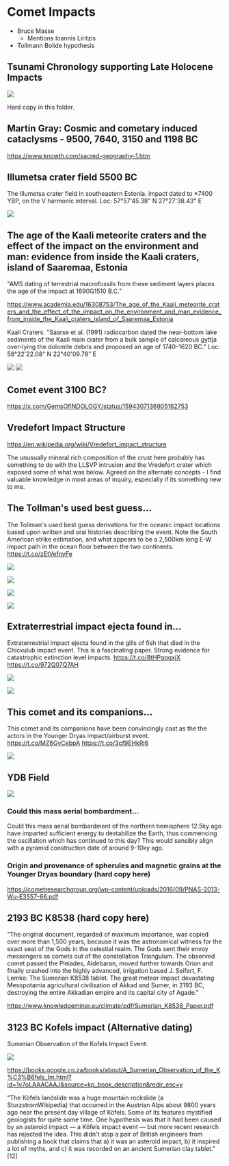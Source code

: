 # Comet Impacts

- Bruce Masse
	- Mentions Ioannis Liritzis
- Tollmann Bolide hypothesis

## Tsunami Chronology supporting Late Holocene Impacts

![](img/comet-tsunamis.png)

Hard copy in this folder.

## Martin Gray: Cosmic and cometary induced cataclysms - 9500, 7640, 3150 and 1198 BC

https://www.knowth.com/sacred-geography-1.htm

## Illumetsa crater field 5500 BC

The Illumetsa crater field in southeastern Estonia. impact dated to ±7400 YBP, on the V harmonic interval. Loc: 57°57'45.38" N  27°27'38.43" E

![](img/illumetsa.jpg)

## The age of the Kaali meteorite craters and the effect of the impact on the environment and man: evidence from inside the Kaali craters, island of Saaremaa, Estonia 

"AMS dating of terrestrial macrofossils from these sediment layers places the age of the impact at 16901510 B.C."

https://www.academia.edu/16308753/The_age_of_the_Kaali_meteorite_craters_and_the_effect_of_the_impact_on_the_environment_and_man_evidence_from_inside_the_Kaali_craters_island_of_Saaremaa_Estonia

Kaali Craters. "Saarse et al. (1991) radiocarbon dated the near-bottom lake sediments of the Kaali main crater from a bulk sample of calcareous gyttja over-lying the dolomite debris and proposed an age of 1740–1620 BC." Loc: 58°22'22.08" N  22°40'09.78" E

![](img/kaali1.jpg)
![](img/kaali2.jpg)

## Comet event 3100 BC?

https://x.com/GemsOfINDOLOGY/status/1594307136905162753

## Vredefort Impact Structure

https://en.wikipedia.org/wiki/Vredefort_impact_structure

The unusually mineral rich composition of the crust here probably has something to do with the LLSVP intrusion and the Vredefort crater which exposed some of what was below. Agreed on the alternate concepts - I find valuable knowledge in most areas of inquiry, especially if its something new to me.

## The Tollman's used best guess...

The Tollman's used best guess derivations for the oceanic impact locations based upon written and oral histories describing the event. Note the South American strike estimation, and what appears to be a 2,500km long E-W impact path in the ocean floor between the two continents. https://t.co/zEtVefnyFe

![](img/1804485089901900149-GQrOADoWwAAuxpc.png)

![](img/1804485089901900149-GQrO9LMXgAAGVP9.jpg)

![](img/1804485089901900149-GQrRUnRXQAAVXw5.jpg)

![](img/1804485089901900149-GQrRUnWW0AAr5ef.jpg)

## Extraterrestrial impact ejecta found in...

Extraterrestrial impact ejecta found in the gills of fish that died in the Chicxulub impact event. This is a fascinating paper. Strong evidence for catastrophic extinction level impacts. https://t.co/8tHPgqgxjX https://t.co/972Q07Q7AH

![](img/1804575549337038915-GQsjgUwWoAAz6eI.png)

![](img/1804575549337038915-GQsjiquWUAAF0CJ.jpg)

## This comet and its companions...

This comet and its companions have been convincingly cast as the the actors in the Younger Dryas impact/airburst event. https://t.co/MZ6GvCebpA https://t.co/3cf9EHkRj6

![](img/1798073725197357516-GPQKcbCaEAAg6IZ.png)

## YDB Field

![](img/ydb-field.jpg)

### Could this mass aerial bombardment...

Could this mass aerial bombardment of the northern hemisphere 12.5ky ago have imparted sufficient energy to destabilize the Earth, thus commencing the oscillation which has continued to this day? This would sensibly align with a pyramid construction date of around 9-10ky ago.

### Origin and provenance of spherules and magnetic grains at the Younger Dryas boundary (hard copy here)

https://cometresearchgroup.org/wp-content/uploads/2016/09/PNAS-2013-Wu-E3557-66.pdf

## 2193 BC K8538 (hard copy here)

"The original document, regarded of maximum
importance, was copied over more than 1,500 years,
because it was the astronomical witness for the exact seat
of the Gods in the celestial realm. The Gods sent their
envoy messengers as comets out of the constellation
Triangulum. The observed comet passed the Pleiades,
Aldebaran, moved further towards Orion and finally
crashed into the highly advanced, irrigation based
J. Seifert, F. Lemke: The Sumerian K8538 tablet. The great meteor impact devastating Mesopotamia
agricultural civilisation of Akkad and Sumer, in 2193 BC,
destroying the entire Akkadian empire and its capital city
of Agade."

https://www.knowledgeminer.eu/climate/pdf/Sumerian_K8538_Paper.pdf

## 3123 BC Kofels impact (Alternative dating)

Sumerian Observation of the Kofels Impact Event:

![](img/kofels.jpg)

https://books.google.co.za/books/about/A_Sumerian_Observation_of_the_K%C3%B6fels_Im.html?id=1v7oLAAACAAJ&source=kp_book_description&redir_esc=y

"The Köfels landslide was a huge mountain rockslide (a SturzstromWikipedia) that occurred in the Austrian Alps about 9800 years ago near the present day village of Köfels. Some of its features mystified geologists for quite some time. One hypothesis was that it had been caused by an asteroid impact — a Köfels impact event — but more recent research has rejected the idea. This didn't stop a pair of British engineers from publishing a book that claims that a) it was an asteroid impact, b) it inspired a lot of myths, and c) it was recorded on an ancient Sumerian clay tablet." [12]